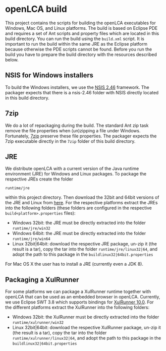 openLCA build
=============
This project contains the scripts for building the openLCA executables for 
Windows, Mac OS, and Linux platforms. The build is based on Eclipse PDE and 
requires a set of Ant scripts and property files which are located in this build 
directory. You can run the build using the `build.xml` script. It is important
to run the build within the same JRE as the Eclipse platform because otherwise
the PDE scripts cannot be found. Before you run the build you have to prepare the
build directory with the resources described below.

NSIS for Windows installers
---------------------------
To build the Windows installers, we use the [NSIS 2.46](http://nsis.sourceforge.net) 
framework. The packager expects that there is a nsis-2.46 folder with NSIS 
directly located in this build directory.

7zip
----
We do a lot of repackaging during the build. The standard Ant zip task remove
the file properties when (un)zipping a file under Windows. Fortunately, 
[7zip](http://www.7-zip.org/) preserve these file properties. The packager
expects the 7zip executable directly in the `7zip` folder of this build directory.

JRE
---------------
We distribute openLCA with a current version of the Java runtime environment 
(JRE) for Windows and Linux packages. To package the respective JREs create
the folder

	runtime/jre
	
within this project directory. Then download the 32bit and 64bit versions
of the JRE and Linux from [here](http://www.oracle.com/technetwork/java/javase/downloads/index.html). 
For the respective platforms extract the JREs into the following folders (these
folders are configured in the respective `build<platform>.properties` files):

* Windows 32bit: the JRE must be directly extracted into the folder
  `runtime/jre/win32`
* Windows 64bit: the JRE must be directly extracted into the folder
  `runtime/jre/win64`   
* Linux 32bit|64bit: download the respective JRE package, un-zip it (the 
  result is a tar), copy the tar into the folder `runtime/jre/linux32|64`,
  and adopt the path to this package in the `buildlinux32|64bit.properties`

For Mac OS X the user has to install a JRE (currently even a JDK 8).

Packaging a XulRunner
---------------------
For some platforms we can package a XulRunner runtime together with openLCA that
can be used as an embedded browser in openLCA. Currently, we use Eclipse SWT 3.8 
which supports bindings for 
[XulRunner 10.0](http://ftp.mozilla.org/pub/mozilla.org/xulrunner/releases/10.0/). 
For the different platforms extract the XulRunner into the following folders:

* Windows 32bit: the XulRunner must be directly extracted into the folder 
  `runtime/xulrunner/win32`
* Linux 32bit|64bit: download the respective XulRunner package, un-zip it
  (the result is a tar), copy the tar into the folder 
  `runtime/xulrunner/linux32|64`, and adopt the path to this package in the
  `buildlinux32|64bit.properties`
